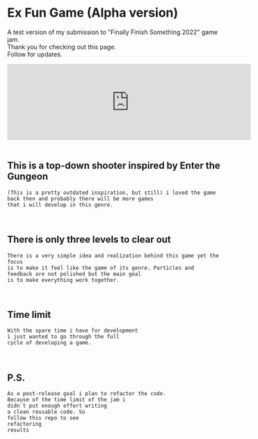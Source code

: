 # Ex Fun Game (Alpha version)
A test version of my submission to "Finally Finish Something 2022" game jam.\
Thank you for checking out this page. \
Follow for updates.
<br/>

<iframe frameborder="0" src="https://itch.io/embed/1379832?linkback=true&amp;border_width=5&amp;bg_color=ab59c6&amp;fg_color=ffffff&amp;link_color=fadd66&amp;border_color=b06dda" width="560" height="175"><a href="https://ideen.itch.io/capsule-twins">A game about shooting by iDeen</a></iframe>

<br/>
<br/>

## This is a top-down shooter inspired by Enter the Gungeon
	(This is a pretty outdated inspiration, but still) i loved the game 
	back then and probably there will be more games 
	that i will develop in this genre.
	
<br/>

## There is only three levels to clear out
	There is a very simple idea and realization behind this game yet the focus 
	is to make it feel like the game of its genre. Particles and 
	feedback are not polished but the main goal 
	is to make everything work together.
	
<br/>

## Time limit
	With the spare time i have for development 
	i just wanted to go through the full
	cycle of developing a game.
	
<br/>

## P.S.
	As a post-release goal i plan to refactor the code.
	Because of the time limit of the jam i
	didn`t put enough effort writing 
	a clean reusable code. So 
	follow this repo to see 
	refactoring
	results
